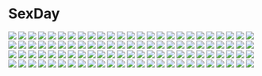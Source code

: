 # SexDay
![](https://konachan.com/jpeg/a557b1e6dae849245d6e173356201836/Konachan.com%20-%20148908%202girls%20bikini%20blush%20breasts%20cc%20code_geass%20jaga_note%20kallen_stadtfeld%20nipples%20pussy%20swimsuit%20uncensored%20white.jpg)
![](https://konachan.com/jpeg/546f22a356e73a871523d26e8416cdca/Konachan.com%20-%20295708%20apron%20blonde_hair%20blue_eyes%20bow%20censored%20gradient%20headband%20long_hair%20original%20pussy%20pussy_juice%20signed%20spread_legs%20tentacles%20thighhighs%20wristwear.jpg)
![](https://konachan.com/image/e78e65f8fdacf8ef54ca15666dbe6071/Konachan.com%20-%2046770%20akashio%20ass%20clouds%20dress%20forest%20green_hair%20japanese_clothes%20kneehighs%20kochiya_sanae%20long_hair%20miko%20nopan%20skirt%20sky%20sword%20touhou%20tree%20upskirt%20weapon.jpg)
![](https://konachan.com/jpeg/26f6c60a61dc73c1e26c14a38ebb8efc/Konachan.com%20-%20227785%20aliasing%20blonde_hair%20breasts%20building%20cleavage%20clouds%20granblue_fantasy%20headdress%20japanese_clothes%20kimono%20no_bra%20sky%20smoking%20u_rin%20yellow_eyes.jpg)
![](https://konachan.com/jpeg/3fd44f457de224851a0fb4f318e3fc6b/Konachan.com%20-%20257006%20aqua_eyes%20azur_lane%20breasts%20cait%20dress%20flowers%20garter_belt%20gloves%20long_hair%20nipples%20no_bra%20nopan%20petals%20ribbons%20rose%20stockings%20thighhighs%20white_hair.jpg)
![](https://konachan.com/jpeg/b634e49dc618dd15e2869a11c9b42433/Konachan.com%20-%20297986%20akibakeisena%20animal%20bird%20brown_hair%20clouds%20flowers%20landscape%20long_hair%20nobody%20original%20pantyhose%20scenic%20skirt%20sky%20summer%20tokinohimitsu%20water.jpg)
![](https://konachan.com/image/c4582def101c75f68f5292850c543788/Konachan.com%20-%20169831%20building%20gray_hair%20haru-chan_%28ryosios%29%20long_hair%20original%20ryosios%20scenic%20stairs%20weapon.jpg)
![](https://konachan.com/image/68c52723fd8d2af9c2adca870f7ddc0b/Konachan.com%20-%2057432%20animal_ears%20asahina_mikuru%20bunnygirl%20koizumi_itsuki%20kyon%20male%20nagato_yuki%20suzumiya_haruhi%20suzumiya_haruhi_no_yuutsu%20waitress.jpg)
![](https://konachan.com/image/67ea8ff5007458817164d9542b7c8fcf/Konachan.com%20-%2068149%20sky%20tagme.jpg)
![](https://konachan.com/image/73b4b4c0319eb8ab37d6f02f30852f37/Konachan.com%20-%20243135%20building%20clouds%20mitsu_ura%20nobody%20original%20scenic%20sky%20water%20waterfall.jpg)
![](https://konachan.com/image/03ee2f84e16a61c6351da204b91f2e65/Konachan.com%20-%2026749%20clamp%20xxxholic.jpg)
![](https://konachan.com/image/28b822247dc4fae4b4027b2a94df6fa7/Konachan.com%20-%2090980%20all_male%20christmas%20dragonmaterial%20male%20original%20scarf%20snow.jpg)
![](https://konachan.com/jpeg/4808c280e79ba30949420a27c45df7ec/Konachan.com%20-%20280978%20barefoot%20breast_grab%20kurebayashi_noe%20mahara_shiori%20naked_shirt%20no_bra%20panty_pull%20shirt%20sonora.jpg)
![](https://konachan.com/jpeg/b36a2538ecee93245deefd1a5f7155ba/Konachan.com%20-%20150446%20christmas%20momo_velia_deviluke%20nopan%20to_love_ru%20to_love_ru_darkness%20yabuki_kentarou.jpg)
![](https://konachan.com/jpeg/37702520f096f2d6e3235471cb891ac0/Konachan.com%20-%20244157%20animal_ears%20blush%20bow%20bra%20breasts%20headphones%20long_hair%20ponytail%20red_eyes%20red_hair%20shinoba%20skirt%20thighhighs%20underwear%20zettai_ryouiki.jpg)
![](https://konachan.com/jpeg/3be7bbe2265bcabdb32d23c747e4610c/Konachan.com%20-%20189096%20ass%20bikini%20blush%20brown_hair%20censored%20cum%20game_cg%20green_eyes%20lucie%20nopan%20penis%20pussy%20sex%20short_hair%20studio_ryokucha%20swimsuit%20tsutsumi_sakuya.jpg)
![](https://konachan.com/jpeg/9048714795fff5cd6643d71e3bae6f70/Konachan.com%20-%20287811%202girls%20anthropomorphism%20aqua_eyes%20blonde_hair%20blush%20braids%20flowers%20girls_frontline%20japanese_clothes%20kimono%20long_hair%20red_eyes%20short_hair.jpg)
![](https://konachan.com/jpeg/ca69c7e6d6ec6d0a3a75c93f586eda1c/Konachan.com%20-%2094078%20game_cg%20grass%20ooba_kagerou%20sagara_maiko%20school_uniform%20sora_wo_tobu_mittsu_no_houhou%20torii_karin%20tree%20twintails.jpg)
![](https://konachan.com/image/21fb3619a700bac4a88a97d69ed03a2a/Konachan.com%20-%20187167%20blonde_hair%20blue_eyes%20blush%20daito%20glasses%20gray_hair%20group%20gun%20hat%20original%20red_eyes%20school_uniform%20short_hair%20weapon.jpg)
![](https://konachan.com/image/92a30dcd489b1942d31c75e2027f6095/Konachan.com%20-%20265487%20daye_bie_qia_lian%20romantic_saga_of_beauty_%26_devil.jpg)
![](https://konachan.com/image/4fda15a63d0e799b6257d98e6889ec8a/Konachan.com%20-%20185489%20building%20city%20miemia%20nobody%20original%20ruins%20scenic.jpg)
![](https://konachan.com/jpeg/e08b06537bad38c92f64bdfea30cd998/Konachan.com%20-%2091988%202girls%20all-time%20ass%20black_hair%20blue_hair%20blush%20brown_eyes%20censored%20game_cg%20panties%20panty_pull%20pantyhose%20pink_eyes%20pussy%20short_hair%20underwear.jpg)
![](https://konachan.com/image/8ec2477c65216232373911aa811510f1/Konachan.com%20-%2060556%20gun%20long_hair%20masariro%20original%20paper%20pixiv_fantasia%20ponytail%20red_eyes%20red_hair%20skirt%20weapon.jpg)
![](https://konachan.com/image/d1f41265684a18568abdc9718b2de7fa/Konachan.com%20-%2055645%20eto%20hatsune_miku%20vocaloid%20white.jpg)
![](https://konachan.com/image/4a29a8c5e87bb05db7e80f4eb5cd1c7a/Konachan.com%20-%20282249%20blue_eyes%20blush%20bra%20breasts%20cum%20gray_hair%20long_hair%20nipples%20original%20phone%20sex%20shirt_lift%20tears%20underwear%20wet%20zeroshiki_kouichi.jpg)
![](https://konachan.com/image/47b667aa5ace13a6a750e773f43c26e0/Konachan.com%20-%2048240%20akatsuki_no_goei%20breasts%20censored%20game_cg%20nikaidoh_aya%20syangrila%20tomose_shunsaku.jpg)
![](https://konachan.com/image/cbef93745e2b9d2e739d4de726ff9701/Konachan.com%20-%20118402%20blush%20game_cg%20kisaki_mio%20komori_kei%20maid%20ricotta%20walkure_romanze.jpg)
![](https://konachan.com/image/c9881f650fdc1b9c968b936b83d3e4c5/Konachan.com%20-%2011106%20lina_%28riviera%29%20riviera.jpg)
![](https://konachan.com/image/cde39ea84c954ffbb9aed156b5caaef0/Konachan.com%20-%20166558%20dark%20forest%20grass%20jakejk%20leaves%20nobody%20original%20rain%20scenic%20tree%20water.jpg)
![](https://konachan.com/image/b0da6d645400918728f4712e1151e110/Konachan.com%20-%2089174%20autumn%20itkz%20leaves%20purple_hair%20rope%20short_hair%20touhou%20yasaka_kanako.jpg)
![](https://konachan.com/image/677487906ed8f77062551e7918cc5133/Konachan.com%20-%2047495%20minami-ke%20minami_chiaki%20minami_haruka%20minami_kana.jpg)
![](https://konachan.com/jpeg/20cc69e0b2b2f2e42fe4dc8c83362257/Konachan.com%20-%20211857%20brown_eyes%20brown_hair%20christmas%20cropped%20hoodie%20original%20scarf%20swordsouls%20tree.jpg)
![](https://konachan.com/image/c63f91203bf68f2e77cdbd0b00378bca/Konachan.com%20-%20194244%20animal%20bird%20brown_eyes%20brown_hair%20clouds%20japanese_clothes%20kara_no_kyoukai%20kimono%20ryougi_shiki%20scan%20short_hair%20sky%20sunset%20takeuchi_takashi.jpg)
![](https://konachan.com/image/562d9845a0f8defbdf90f07f6b66668c/Konachan.com%20-%20234831%20aliasing%20blue_eyes%20bow%20braids%20dress%20fhang%20gloves%20ia%20long_hair%20petals%20pink_hair%20vocaloid.jpg)
![](https://konachan.com/image/52c906702c4ad4ffb886a37da62222c6/Konachan.com%20-%2039820%20angelic_layer%20kizaki_tamayo%20kobayashi_hatoko%20kobayashi_koutarou%20suzuhara_misaki.jpg)
![](https://konachan.com/jpeg/8530d69c321279c352e7cae5040d4925/Konachan.com%20-%20155499%20hatsune_miku%20vocaloid.jpg)
![](https://konachan.com/jpeg/8806ffd7075d3c411f4cbcba16420d68/Konachan.com%20-%20144349%20blush%20bra%20breasts%20game_cg%20gray_hair%20haba_yukari%20long_hair%20nipples%20open_shirt%20panties%20purple_eyes%20school_uniform%20spread_legs%20thighhighs%20underwear%20wet.jpg)
![](https://konachan.com/jpeg/680537bdbd154d6c7e9a3aa5d56244d6/Konachan.com%20-%20150979%20black_hair%20breasts%20cleavage%20hebi%20original%20polychromatic%20tagme%20white.jpg)
![](https://konachan.com/image/ff1963c329db321eca95bccddd577288/Konachan.com%20-%2069257%20aoi_kiseki%20brown_hair%20butterfly%20clouds%20short_hair%20sky.jpg)
![](https://konachan.com/image/fe256e5d41dee6972ca28e3e305325fd/Konachan.com%20-%2026058%20amano_kozue%20aria%20mizunashi_akari.jpeg)
![](https://konachan.com/jpeg/874343cac31433f802a589b4b1025ed2/Konachan.com%20-%20157062%20brown_hair%20school_uniform%20sky%20tagme%20tears.jpg)
![](https://konachan.com/jpeg/67482fc5a847549cdf63641e6b1b893f/Konachan.com%20-%2096465%20applique%20game_cg%20green_eyes%20iwanaga_shouko%20odawara_hakone%20tasogare_no_sinsemilla%20water%20wet.jpg)
![](https://konachan.com/image/63746fbc56f30ebb083c2d3a3774f96b/Konachan.com%20-%2033811%20hinatabokko.jpg)
![](https://konachan.com/image/224899cb81399e1de611e073e16f86f9/Konachan.com%20-%20291367%20dress%20gou_lianlian_dogface%20honkai_impact%20tagme_%28character%29.jpg)
![](https://konachan.com/image/b5ffb9104ba398fe01981dda877479f9/Konachan.com%20-%2031549%20ass%20blonde_hair%20blush%20cameltoe%20favorite%20game_cg%20kokonoka%20long_hair%20panties%20rindou_saki%20skirt%20striped_panties%20twintails%20underwear%20upskirt.jpg)
![](https://konachan.com/jpeg/3a240e774372a062583b3031db0c0d14/Konachan.com%20-%20261640%20blonde_hair%20breasts%20cat_smile%20cleavage%20couch%20green_eyes%20hrtyuk%20idolmaster%20idolmaster_cinderella_girls%20miyamoto_frederica%20short_hair%20shorts.jpg)
![](https://konachan.com/image/b4e94b6ee921eea7a2de82caf618777a/Konachan.com%20-%20204148%20cangkong%20jpeg_artifacts%20rwby%20weiss_schnee.jpg)
![](https://konachan.com/image/d33ba13e28a60a3887d8dd6415c8027d/Konachan.com%20-%20252651%20cafe_sourire%20eretto%20mizushima_kasumi%20mizushima_serika%20scan.jpg)
![](https://konachan.com/image/a19119d5f2efd25fdde2665917687dc9/Konachan.com%20-%20179840%20blonde_hair%20bow%20dress%20elbow_gloves%20gloves%20long_hair%20noratama-nyan%20red_eyes%20sunset%20torii%20touhou%20umbrella%20yakumo_yukari.jpg)
![](https://konachan.com/image/e01071b89ccc2905c25acfad66064a42/Konachan.com%20-%2012611%20isuzu_emi%20oh_great%20tenjou_tenge.jpg)
![](https://konachan.com/image/545cf1106cd3c568f85f98346361db99/Konachan.com%20-%2016163%20shingetsutan_tsukihime%20tohno_akiha%20tohno_shiki.jpg)
![](https://konachan.com/image/6b23299233784fc5bd09e19a6d49542e/Konachan.com%20-%2053758%20akiyama_mio%20hirasawa_yui%20k-on%21%20kotobuki_tsumugi%20tainaka_ritsu.jpg)
![](https://konachan.com/image/e7de2b0d6fd75145f0c14a07180d579d/Konachan.com%20-%20291313%202girls%20anthropomorphism%20bed%20dress%20girls_frontline%20gray_hair%20green_eyes%20hug%20long_hair%20sarablanche%20shoujo_ai%20signed%20white_hair%20yellow_eyes.jpg)
![](https://konachan.com/image/df41cc3a7a9617e6717eb77d7e1d3e7d/Konachan.com%20-%20166721%203d%20bicolored_eyes%20blush%20bow%20dress%20ektyr_y%20green_hair%20long_hair%20nopan%20ribbons%20sakura_hana_alice%20thighhighs%20utau.jpg)
![](https://konachan.com/jpeg/ede42e2b64dd039686c2cedc23788f3f/Konachan.com%20-%20269949%20anthropomorphism%20blush%20breast_hold%20breasts%20girls_frontline%20gloves%20green_eyes%20green_hair%20hat%20lolicept%20long_hair%20nipples%20nude%20paizuri%20tree%20twintails%20wet.jpg)
![](https://konachan.com/jpeg/8238e611f82546f5effad07f2115d980/Konachan.com%20-%20118891%20anthropomorphism%20bondage%20breasts%20cleavage%20green_hair%20moon%20pokemon%20rathke%20tyranitar.jpg)
![](https://konachan.com/jpeg/39281e7030b8633af655bd06e551960a/Konachan.com%20-%20238712%20bikini%20blush%20breasts%20censored%20game_cg%20long_hair%20nipples%20panty_pull%20purple_eyes%20saeki_hokuto%20sex%20souma_izana%20suisei_ginka%20swimsuit%20tears%20wet%20wink.jpg)
![](https://konachan.com/image/f7466e4d4a6f87e92dd77700044ed710/Konachan.com%20-%2061342%20crown%20food%20hatsune_miku%20vocaloid%20world_is_mine_%28vocaloid%29.jpg)
![](https://konachan.com/image/c684916709c297379e164369fe63e8e1/Konachan.com%20-%2067410%20hatsune_miku%20socks%20space%20twintails%20vocaloid%20white%20yume_koreshiki.jpg)
![](https://konachan.com/image/f5950377a3df4a80431ea027079ad9e3/Konachan.com%20-%20227827%202girls%20aqua_hair%20blonde_hair%20blood%20ekira_nieto%20ekita_xuan%20fang%20flandre_scarlet%20hat%20ponytail%20red%20red_eyes%20short_hair%20touhou%20vampire%20wings%20wristwear.jpg)
![](https://konachan.com/image/5a006e76aed796fd8219f96792c7e65b/Konachan.com%20-%20292958%20aqua_eyes%20azur_lane%20book%20breasts%20brown_hair%20dress%20glasses%20gloves%20hat%20koln_%28azur_lane%29%20purple_eyes%20rosele%20short_hair%20thighhighs%20watermark%20white_hair.jpg)
![](https://konachan.com/image/84653e04f354dab73403c15290a5430d/Konachan.com%20-%20138205%20aircraft%20hatsune_miku%20jpeg_artifacts%20monochrome%20skirt%20thighhighs%20twintails%20vocaloid.jpg)
![](https://konachan.com/jpeg/9847f5e066621575a1f5971810dcf570/Konachan.com%20-%20144126%20beach%20bikini%20blue_hair%20breasts%20cleavage%20ellen_aice%20green_eyes%20long_hair%20muv-luv%20short_hair%20sunglasses%20swim_ring%20swimsuit%20umbrella%20water%20wink.jpg)
![](https://konachan.com/image/c905949310d6d0e8c901ebfec1771d37/Konachan.com%20-%20184396%20bicolored_eyes%20drink%20hinomoto_madoka%20idolmaster%20idolmaster_cinderella_girls%20takagaki_kaede.jpg)
![](https://konachan.com/image/fb27083da4f05477067a82cde9283b21/Konachan.com%20-%2078529%20ass%20breasts%20chouhi%20hiratsuka_tomoya%20kanu%20koihime_musou%20nude%20ryuubi%20yuri.jpg)
![](https://konachan.com/image/73307cccd7a7bd170cb57904545c0081/Konachan.com%20-%20149254%20blue_eyes%20blue_hair%20cropped%20cuteg%20glasses%20hatsune_miku%20megurine_luka%20pink_hair%20scan%20vocaloid.jpg)
![](https://konachan.com/image/fa2b0f4958207fec4f74f0520ee60a95/Konachan.com%20-%20157803%20blue_eyes%20blue_hair%20kaku_seiga%20touhou%20uta_%28kuroneko%29.jpg)
![](https://konachan.com/image/111d6f746adca02b7748d5071c8cfd46/Konachan.com%20-%2043543%20kore_ga_watashi_no_goshujin-sama%20kurauchi_anna%20maid%20pochi%20sawatari_izumi%20sawatari_mitsuki%20thighhighs.jpg)
![](https://konachan.com/image/837ffc1b792a296c1b49754818ec1cf1/Konachan.com%20-%2072707%20all_male%20lamento_beyond_the_void%20male%20nitro%2Bchiral%20rai.jpg)
![](https://konachan.com/image/1a1cb2d6b35553f54ddc492157d52526/Konachan.com%20-%20262412%20jinn_avalon%20techgirl%20violet_evergarden%20violet_evergarden_%28character%29.jpg)
![](https://konachan.com/image/e80faad7aa03e5dc0b7d3496f9c4c6ca/Konachan.com%20-%20264400%202girls%20animal_ears%20anthropomorphism%20apron%20aqua_eyes%20azur_lane%20flat_chest%20gray_hair%20green_eyes%20long_hair%20sims_%28azur_lane%29%20watermark%20yu_ni_t.jpg)
![](https://konachan.com/image/02d57f7aef94601dd18e10e2714b0000/Konachan.com%20-%2073997%20shinkyoku_soukai_polyphonica.jpg)
![](https://konachan.com/jpeg/e0bfa07f6f52b3aef661cd24b9acb74d/Konachan.com%20-%2069824%20blush%20game_cg%20hanasaki_uri%20harukazedori_ni_tomarigi_wo_2nd_story%20moon%20night%20purple_hair%20short_hair%20skyfish%20stars.jpg)
![](https://konachan.com/image/3cc65564a2f90a747c36f4a5dc548131/Konachan.com%20-%2055815%202girls%20arima_senka%20arima_senne%20breasts%20brown_hair%20cleavage%20glasses%20gloves%20green_eyes%20long_hair%20original%20red_eyes%20skirt%20thighhighs%20zettai_ryouiki.jpg)
![](https://konachan.com/image/b6c6b3469612b9dd39a0d8181ac806dd/Konachan.com%20-%20295166%20anthropomorphism%20arno%20breasts%20girls_frontline%20headband%20no_bra%20skirt%20suomi_%28girls_frontline%29%20tears%20thighhighs%20torn_clothes.jpg)
![](https://konachan.com/image/9624422e57a7a306674f8ea2cf9b374f/Konachan.com%20-%2059000%20cameltoe%20demon%20horns%20panties%20pointed_ears%20sadakage%20thighhighs%20underwear%20wings.jpg)
![](https://konachan.com/jpeg/8dc40109cd8d38a0e6e39a3d6b2d038f/Konachan.com%20-%20283826%20blue_eyes%20blue_hair%20cosplay%20go%21_princess_precure%20mermaid%20parody%20precure%20shirosato%20short_hair%20skirt%20touhou%20underwater%20wakasagihime%20water.jpg)
![](https://konachan.com/jpeg/59d6bf6a83c9a5b92ce50b14f1daf0d1/Konachan.com%20-%20146392%20ass%20blonde_hair%20censored%20cynthia_orlando%20fellatio%20game_cg%20panties%20penis%20pussy%20pussy_juice%20see_through%20sex%20tenmaso%20underwear%20whirlpool.jpg)
![](https://konachan.com/jpeg/f3a52e248934a7661f33c60ff4e6378f/Konachan.com%20-%20304819%20bikini%20blue_eyes%20blue_hair%20blush%20breasts%20headband%20hiroki_%28hirokiart%29%20navel%20petals%20rem_%28re%3Azero%29%20short_hair%20swimsuit%20thighhighs%20watermark.jpg)
![](https://konachan.com/image/ace88b307507c5d4c045ecc5025c42da/Konachan.com%20-%20187637%20armor%20ass%20blonde_hair%20blue_eyes%20bondage%20braids%20breasts%20cum%20forest%20queen%27s_blade%20reina%20tentacles%20tree.jpg)
![](https://konachan.com/image/16c131a3804a690bb0539288c4e665fc/Konachan.com%20-%20233243%20christmas%20love_live%21_school_idol_project%20love_live%21_sunshine%21%21%20matsuura_kanan%20nanao.jpg)
![](https://konachan.com/jpeg/fb2e0efc8fcaba8dedf76d6cefdfed09/Konachan.com%20-%20110261%20akaito%20all_male%20ayo%20kaito%20male%20vocaloid.jpg)
![](https://konachan.com/image/9dad50a7fa1dfbacf15d4e5c0b6cd233/Konachan.com%20-%2062754%20arihara_ayumi%20blonde_hair%20green_eyes%20hatsukoi_limited%20school_uniform%20short_hair.jpg)
![](https://konachan.com/image/0e5e9d038093a2b6c50bfadcc9449ea1/Konachan.com%20-%2082503%20blue_eyes%20boots%20dress%20glasses%20japanese_clothes%20kamisaki_sora%20lolita_fashion%20panties%20underwear%20vector.jpg)
![](https://konachan.com/image/dbaadaf09b28d8b9a76a09230f6fac12/Konachan.com%20-%20161474%20armor%20blonde_hair%20blue_eyes%20blush%20breasts%20elcia_harvence%20long_hair%20nipples%20pussy%20thighhighs%20third-party_edit%20uncensored%20white%20yuuki_hagure.jpg)
![](https://konachan.com/jpeg/f4020bd6002d09d6078bbf1e79f3068a/Konachan.com%20-%20285615%20aqua_eyes%20blush%20breasts%20brown_hair%20cherry%20food%20fruit%20loki1998%20long_hair%20navel%20nipples%20nude%20original%20transparent%20twintails.jpg)
![](https://konachan.com/image/b60db4ab20cff8f36e5b8b270908c559/Konachan.com%20-%20171360%20animal%20bicycle%20cat%20leaves%20original%20scenic%20yokoya.jpg)
![](https://konachan.com/jpeg/8444e4d04adeb36627d17dcd97cdb159/Konachan.com%20-%20149310%20beach%20black_hair%20blue_hair%20cube%20game_cg%20gray_hair%20green_eyes%20headband%20kanekiyo_miwa%20kurano_ema%20kurano_kazuya%20kurano_yae%20male%20navel%20red_eyes%20swimsuit.jpg)
![](https://konachan.com/jpeg/08a28dc964bcfcf1143d08c5325eb5de/Konachan.com%20-%20208850%203d%20hatsune_miku%20vocaloid.jpg)
![](https://konachan.com/jpeg/56638f8bbdd7f48ba2208aa02a98f97e/Konachan.com%20-%20230147%20alcot%20bandage%20blush%20choker%20clouds%20flat_chest%20game_cg%20loli%20long_hair%20moon%20navel%20night%20red_eyes%20ribbons%20see_through%20sky%20stars%20suimya%20white_hair%20yomegami.jpg)
![](https://konachan.com/jpeg/5b2a698810ceb6b13ddc7a80045afe98/Konachan.com%20-%2087803%20dress%20giovanni_%28artist%29%20hakurei_reimu%20japanese_clothes%20long_hair%20miko%20touhou.jpg)
![](https://konachan.com/jpeg/6cdba0de35ed1648879567e7d36674ac/Konachan.com%20-%20202910%20blush%20braids%20breasts%20chinese_dress%20cleavage%20headdress%20komori_kuzuyu%20long_hair%20nopan%20original%20red_eyes%20ribbons%20tears%20thighhighs%20white_hair%20wristwear.jpg)
![](https://konachan.com/jpeg/2388d57e333112ac140df1c2527488e5/Konachan.com%20-%20301101%20aqua_eyes%20blush%20bow%20brown_hair%20cat_smile%20cropped%20long_hair%20nijisanji%20ponytail%20shigure_ui%20shirt%20suzuhara_lulu.jpg)
![](https://konachan.com/image/4fa8c9748cb1316654104f9076885de3/Konachan.com%20-%2013034%20angel%20brown_eyes%20brown_hair%20clouds%20feathers%20long_hair%20mobile_suit_gundam%20sky%20takoyaki_%28roast%29%20wings.jpg)
![](https://konachan.com/image/488586bf659e2612905298bbfed4340c/Konachan.com%20-%20254642%203d%20book%20drums%20guitar%20instrument%20nobody%20novelance%20original%20scenic.jpg)
![](https://konachan.com/jpeg/4db5823c35c6f8e0208e666259545d1d/Konachan.com%20-%20137293%20amou_mikage%20blush%20breasts%20censored%20game_cg%20kikurage%20navel%20nipples%20penis%20pool%20purple_eyes%20purple_hair%20purple_software%20pussy%20sex%20swimsuit%20water.jpg)
![](https://konachan.com/jpeg/8050386f2ff995cc5fb505f1ba453ea6/Konachan.com%20-%20233196%20animal%20black_hair%20blue_eyes%20blush%20bow%20breasts%20brown_eyes%20brown_hair%20cat%20drink%20fang%20glasses%20long_hair%20original%20ponytail%20short_hair%20skirt%20todome.jpg)
![](https://konachan.com/image/70804d1c418ed34e529cbe858e17f924/Konachan.com%20-%2094993%20izumi_tsubasu.jpg)
![](https://konachan.com/image/6e99cada31daa6e3b7a60b9193a7de71/Konachan.com%20-%206884%20canvas.jpg)
![](https://konachan.com/image/1fab1c6ce283fd9ce9f914fa05340558/Konachan.com%20-%2059783%20seto_no_hanayome%20seto_san.jpg)

